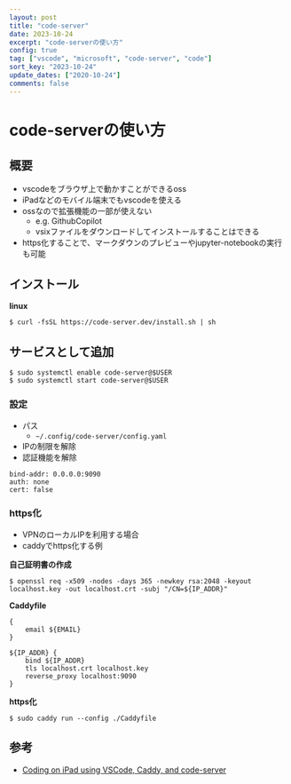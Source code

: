 ```yaml
---
layout: post
title: "code-server"
date: 2023-10-24
excerpt: "code-serverの使い方"
config: true
tag: ["vscode", "microsoft", "code-server", "code"]
sort_key: "2023-10-24"
update_dates: ["2020-10-24"]
comments: false
---
```


# code-serverの使い方

## 概要
 - vscodeをブラウザ上で動かすことができるoss
 - iPadなどのモバイル端末でもvscodeを使える
 - ossなので拡張機能の一部が使えない
   - e.g. GithubCopilot
   - vsixファイルをダウンロードしてインストールすることはできる
 - https化することで、マークダウンのプレビューやjupyter-notebookの実行も可能

## インストール

**linux**
```console
$ curl -fsSL https://code-server.dev/install.sh | sh
```

## サービスとして追加

```console
$ sudo systemctl enable code-server@$USER
$ sudo systemctl start code-server@$USER
```

### 設定
 - パス
   - `~/.config/code-server/config.yaml`
 - IPの制限を解除
 - 認証機能を解除

```config
bind-addr: 0.0.0.0:9090
auth: none
cert: false
```

### https化
 - VPNのローカルIPを利用する場合
 - caddyでhttps化する例

**自己証明書の作成**
```console
$ openssl req -x509 -nodes -days 365 -newkey rsa:2048 -keyout localhost.key -out localhost.crt -subj "/CN=${IP_ADDR}"
```

**Caddyfile**
```config
{
    email ${EMAIL}
}

${IP_ADDR} {
    bind ${IP_ADDR}
    tls localhost.crt localhost.key
    reverse_proxy localhost:9090
}
```

**https化**
```console
$ sudo caddy run --config ./Caddyfile
```

## 参考
 - [Coding on iPad using VSCode, Caddy, and code-server](https://tailscale.com/kb/1166/vscode-ipad/)
